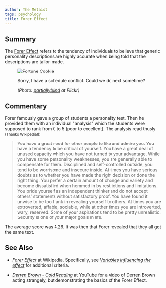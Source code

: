 ```yaml
---
author: The Metaist
tags: psychology
title: Forer Effect
---
```


## Summary

<div class="entry-summary" markdown="1">

The [Forer Effect][wiki-forer] refers to the tendency of individuals to believe
that generic personality descriptions are highly accurate when being told that
the descriptions are tailor-made.

</div>

[wiki-forer]: http://en.wikipedia.org/wiki/Forer_effect

<figure markdown="1">

![Fortune Cookie][fig-1]

<figcaption markdown="1">

Sorry, I have a schedule conflict. Could we do next sometime?

  <address markdown="1">

(Photo: [partiallyblind][fig-1-link] at Flickr)</address>

</figcaption>
</figure><!--more-->

[fig-1]: {{thumbnail}}
[fig-1-link]: http://www.flickr.com/photos/partiallyblind/

## Commentary

Forer famously gave a group of students a personality test. Then he provided
them with an individual "analysis" which the students were supposed to rank
from 0 to 5 (poor to excellent). The analysis read thusly <small>(Thanks
Wikipedia!)</small>:

> You have a great need for other people to like and admire you. You have a
> tendency to be critical of yourself. You have a great deal of unused capacity
> which you have not turned to your advantage. While you have some personality
> weaknesses, you are generally able to compensate for them. Disciplined and
> self-controlled outside, you tend to be worrisome and insecure inside. At
> times you have serious doubts as to whether you have made the right decision
> or done the right thing. You prefer a certain amount of change and variety
> and become dissatisfied when hemmed in by restrictions and limitations. You
> pride yourself as an independent thinker and do not accept others' statements
> without satisfactory proof. You have found it unwise to be too frank in
> revealing yourself to others. At times you are extroverted, affable,
> sociable, while at other times you are introverted, wary, reserved. Some of
> your aspirations tend to be pretty unrealistic. Security is one of your major
> goals in life.

The average score was 4.26. It was then that Forer revealed that they all got the same text.

## See Also

- <cite>[Forer Effect][wiki-forer]</cite>
  at <span class="vcard org fn">Wikipedia</span>.
  Specifically,
  see <cite>[Variables influencing the effect][wiki-forer-vars]</cite>
  for additional criteria.

- <cite>[Derren Brown - Cold Reading][yt-derren]</cite>
  at <span class="vcard org fn">YouTube</span>
  for a video of <span class="vcard fn">Derren Brown</span> acting strangely,
  but demonstrating the basics of the Forer Effect.

[wiki-forer-vars]: http://en.wikipedia.org/wiki/Forer_effect#Variables_influencing_the_effect
[yt-derren]: http://www.youtube.com/watch?v=QEFndH5KOD0
